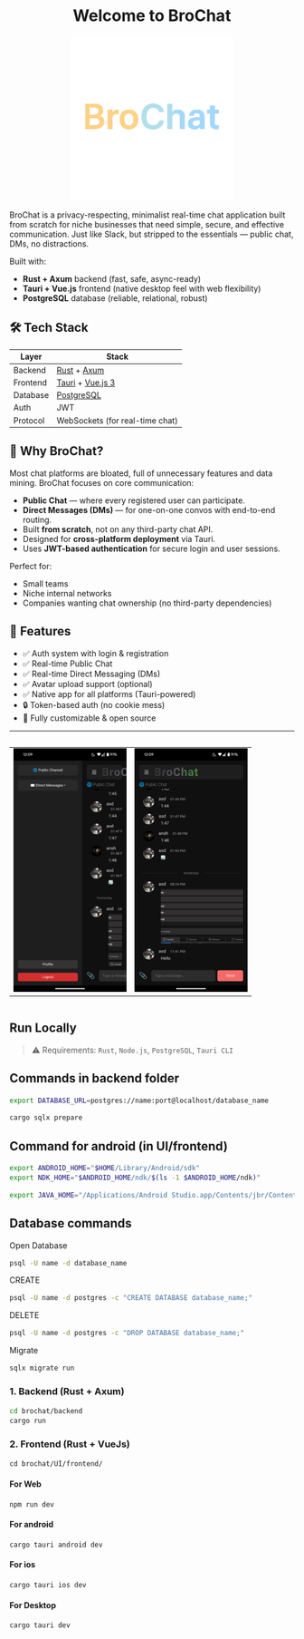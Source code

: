<div align="center">

# Welcome to BroChat

</div>

<div align="center"> 

  <img src="./UI/frontend/src-tauri/icons/icon.png"
    alt="Void Welcome"
		width="290"
	 	height="290"
    />
</div>

BroChat is a privacy-respecting, minimalist real-time chat application built from scratch for niche businesses that need simple, secure, and effective communication. Just like Slack, but stripped to the essentials — public chat, DMs, no distractions.

Built with:

- **Rust + Axum** backend (fast, safe, async-ready)
- **Tauri + Vue.js** frontend (native desktop feel with web flexibility)
- **PostgreSQL** database (reliable, relational, robust)

## 🛠️ Tech Stack

| Layer         | Stack                         |
|---------------|-------------------------------|
| Backend       | [Rust](https://www.rust-lang.org/) + [Axum](https://docs.rs/axum) |
| Frontend      | [Tauri](https://tauri.app/) + [Vue.js 3](https://vuejs.org/) |
| Database      | [PostgreSQL](https://www.postgresql.org/) |
| Auth          | JWT                           |
| Protocol      | WebSockets (for real-time chat) |



## 🧠 Why BroChat?

Most chat platforms are bloated, full of unnecessary features and data mining. BroChat focuses on core communication:

- **Public Chat** — where every registered user can participate.
- **Direct Messages (DMs)** — for one-on-one convos with end-to-end routing.
- Built **from scratch**, not on any third-party chat API.
- Designed for **cross-platform deployment** via Tauri.
- Uses **JWT-based authentication** for secure login and user sessions.

Perfect for:

- Small teams
- Niche internal networks
- Companies wanting chat ownership (no third-party dependencies)


## 🚀 Features

- ✅ Auth system with login & registration
- ✅ Real-time Public Chat
- ✅ Real-time Direct Messaging (DMs)
- ✅ Avatar upload support (optional)
- ✅ Native app for all platforms (Tauri-powered)
- 🔒 Token-based auth (no cookie mess)
- 🔧 Fully customizable & open source

---

<div style="display: flex; justify-content: center; gap: 10px;">
<table align="center">
  <tr>
    <td>
      <img src="./UI/frontend/src-tauri/icons/photo.png" alt="Void Welcome" height="430" width="200"/>
    </td>
    <td>
      <img src="./UI/frontend/src-tauri/icons/photo2.png" alt="Void Welcome" height="430" width="200"/>
    </td>
  </tr>
</table>
</div

---

## Run Locally
> ⚠️ Requirements: `Rust`, `Node.js`, `PostgreSQL`, `Tauri CLI`

## Commands in backend folder

```sh
export DATABASE_URL=postgres://name:port@localhost/database_name
```
```sh
cargo sqlx prepare
```

## Command for android (in UI/frontend)

```sh
export ANDROID_HOME="$HOME/Library/Android/sdk"
export NDK_HOME="$ANDROID_HOME/ndk/$(ls -1 $ANDROID_HOME/ndk)"
```
```sh
export JAVA_HOME="/Applications/Android Studio.app/Contents/jbr/Contents/Home"
```


## Database commands
Open Database
```sh
psql -U name -d database_name
```

CREATE

```sh
psql -U name -d postgres -c "CREATE DATABASE database_name;"
```

DELETE

```sh
psql -U name -d postgres -c "DROP DATABASE database_name;"
```

Migrate

```sh 
sqlx migrate run
```

### 1. Backend (Rust + Axum)

```bash
cd brochat/backend
cargo run
```

### 2. Frontend (Rust + VueJs)
```
cd brochat/UI/frontend/
```
#### For Web
```
npm run dev
```

#### For android
```
cargo tauri android dev
```

#### For ios
```
cargo tauri ios dev
```

#### For Desktop
```
cargo tauri dev
```
